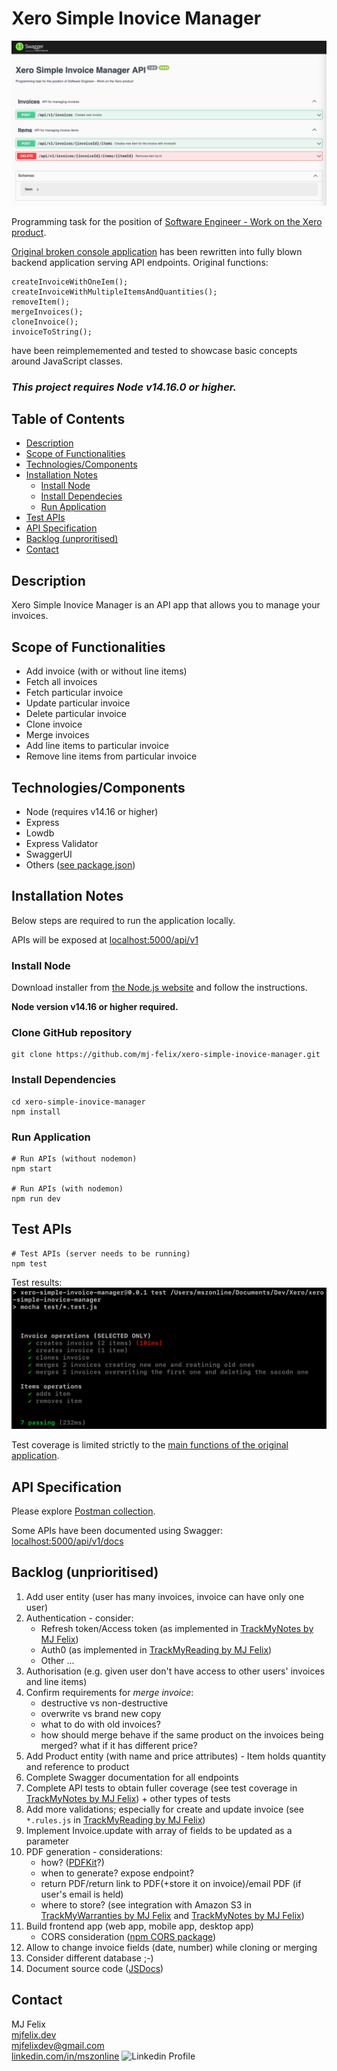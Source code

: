 # Xero Simple Inovice Manager

![SwaggerUI screenshot](screenshot.png)

Programming task for the position of [Software Engineer - Work on the Xero product](https://jobs.lever.co/xero/527b229a-e12f-4531-b744-94a5de63436b).

[Original broken console application](/xero-original-task) has been rewritten into fully blown backend application serving API endpoints. Original functions:
```
createInvoiceWithOneIem();
createInvoiceWithMultipleItemsAndQuantities();
removeItem();
mergeInvoices();
cloneInvoice();
invoiceToString();
```
have been reimplememented and tested to showcase basic concepts around JavaScript classes.

### ***This project requires Node v14.16.0 or higher.***

## Table of Contents

  - [Description](#description)
  - [Scope of Functionalities](#scope-of-functionalities)
  - [Technologies/Components](#technologiescomponents)
  - [Installation Notes](#installation-notes)
    - [Install Node](#install-node)
    - [Install Dependecies](#install-dependencies)
    - [Run Application](#run-application)
  - [Test APIs](#test-apis)
  - [API Specification](#api-specification)
  - [Backlog (unproritised)](#backlog-unprioritised)
  - [Contact](#contact)

## Description

Xero Simple Inovice Manager is an API app that allows you to manage your invoices.

## Scope of Functionalities

 - Add invoice (with or without line items)
 - Fetch all invoices
 - Fetch particular invoice
 - Update particular invoice
 - Delete particular invoice
 - Clone invoice
 - Merge invoices
 - Add line items to particular invoice
 - Remove line items from particular invoice

## Technologies/Components

 - Node (requires v14.16 or higher)
 - Express
 - Lowdb
 - Express Validator
 - SwaggerUI
 - Others ([see package.json](package.json))

## Installation Notes

Below steps are required to run the application locally.

APIs will be exposed at [localhost:5000/api/v1](http://localhost:5000/api/v1)

### Install Node

Download installer from [the Node.js website](https://nodejs.org/en/download/) and follow the instructions. 

**Node version v14.16 or higher required.**

### Clone GitHub repository

```
git clone https://github.com/mj-felix/xero-simple-inovice-manager.git
```

### Install Dependencies

```
cd xero-simple-inovice-manager
npm install
```

### Run Application

```
# Run APIs (without nodemon)
npm start

# Run APIs (with nodemon)
npm run dev
```
## Test APIs

```
# Test APIs (server needs to be running)
npm test
```
Test results:
![API test results](/test/api-test-results.png)

Test coverage is limited strictly to the [main functions of the original application](#xero-simple-inovice-manager).

## API Specification

Please explore [Postman collection](/postman).

Some APIs have been documented using Swagger: [localhost:5000/api/v1/docs](http://localhost:5000/api/v1/docs)

## Backlog (unprioritised)

1. Add user entity (user has many invoices, invoice can have only one user)
2. Authentication - consider:
   - Refresh token/Access token (as implemented in [TrackMyNotes by MJ Felix](https://github.com/mj-felix/track-my-notes#minimum-setup))
   - Auth0 (as implemented in [TrackMyReading by MJ Felix](https://github.com/mj-felix/track-my-reading#auth0))
   - Other ...
3. Authorisation (e.g. given user don't have access to other users' invoices and line items)
4. Confirm requirements for *merge invoice*:
   - destructive vs non-destructive
   - overwrite vs brand new copy
   - what to do with old invoices?
   - how should merge behave if the same product on the invoices being merged? what if it has different price?
5. Add Product entity (with name and price attributes) - Item holds quantity and reference to product
6. Complete Swagger documentation for all endpoints
7. Complete API tests to obtain fuller coverage (see test coverage in [TrackMyNotes by MJ Felix](https://github.com/mj-felix/track-my-notes#test-apis)) + other types of tests
8. Add more validations; especially for create and update invoice (see `*.rules.js` in [TrackMyReading by MJ Felix](https://github.com/mj-felix/track-my-reading/tree/main/backend/models))
9. Implement Invoice.update with array of fields to be updated as a parameter
10. PDF generation - considerations:
    - how? ([PDFKit](https://pdfkit.org)?)
    - when to generate? expose endpoint?
    - return PDF/return link to PDF(+store it on invoice)/email PDF (if user's email is held)
    - where to store? (see integration with Amazon S3 in [TrackMyWarranties by MJ Felix](https://github.com/mj-felix/track-my-warranties#extended-setup) and [TrackMyNotes by MJ Felix](https://github.com/mj-felix/track-my-notes#extended-setup))
11. Build frontend app (web app, mobile app, desktop app)
    - CORS consideration ([npm CORS package](https://www.npmjs.com/package/cors))
12. Allow to change invoice fields (date, number) while cloning or merging
13. Consider different database ;-)
14. Document source code ([JSDocs](https://jsdoc.app))

## Contact

MJ Felix<br>
[mjfelix.dev](https://mjfelix.dev)<br>
mjfelixdev@gmail.com<br>
[linkedin.com/in/mszonline](https://www.linkedin.com/in/mjfelix/) ![Linkedin Profile](https://i.stack.imgur.com/gVE0j.png)
